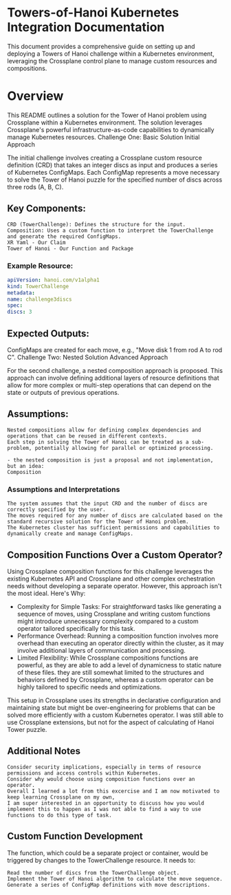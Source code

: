 # Towers-of-Hanoi Kubernetes Integration Documentation

This document provides a comprehensive guide on setting up and deploying a Towers of Hanoi challenge within a Kubernetes environment, leveraging the Crossplane control plane to manage custom resources and compositions.

# Overview

This README outlines a solution for the Tower of Hanoi problem using Crossplane within a Kubernetes environment. The solution leverages Crossplane's powerful infrastructure-as-code capabilities to dynamically manage Kubernetes resources.
Challenge One: Basic Solution
Initial Approach

The initial challenge involves creating a Crossplane custom resource definition (CRD) that takes an integer discs as input and produces a series of Kubernetes ConfigMaps. Each ConfigMap represents a move necessary to solve the Tower of Hanoi puzzle for the specified number of discs across three rods (A, B, C).

## Key Components:

    CRD (TowerChallenge): Defines the structure for the input.
    Composition: Uses a custom function to interpret the TowerChallenge and generate the required ConfigMaps.
    XR Yaml - Our Claim
    Tower of Hanoi - Our Function and Package

### Example Resource:

```yaml
apiVersion: hanoi.com/v1alpha1
kind: TowerChallenge
metadata:
name: challenge3discs
spec:
discs: 3
```

## Expected Outputs:

ConfigMaps are created for each move, e.g., "Move disk 1 from rod A to rod C".
Challenge Two: Nested Solution
Advanced Approach

For the second challenge, a nested composition approach is proposed. This approach can involve defining additional layers of resource definitions that allow for more complex or multi-step operations that can depend on the state or outputs of previous operations.

## Assumptions:

    Nested compositions allow for defining complex dependencies and operations that can be reused in different contexts.
    Each step in solving the Tower of Hanoi can be treated as a sub-problem, potentially allowing for parallel or optimized processing.

    - the nested composition is just a proposal and not implementation, but an idea:
    Composition

### Assumptions and Interpretations

    The system assumes that the input CRD and the number of discs are correctly specified by the user.
    The moves required for any number of discs are calculated based on the standard recursive solution for the Tower of Hanoi problem.
    The Kubernetes cluster has sufficient permissions and capabilities to dynamically create and manage ConfigMaps.

## Composition Functions Over a Custom Operator?

Using Crossplane composition functions for this challenge leverages the existing Kubernetes API and Crossplane and other complex orchestration needs without developing a separate operator. However, this approach isn't the most ideal. Here's Why:

- Complexity for Simple Tasks: For straightforward tasks like generating a sequence of moves, using Crossplane and writing custom functions might introduce unnecessary complexity compared to a custom operator tailored specifically for this task.
- Performance Overhead: Running a composition function involves more overhead than executing an operator directly within the cluster, as it may involve additional layers of communication and processing.
- Limited Flexibility: While Crossplane compositions functions are powerful, as they are able to add a level of dynamicness to static nature of these files. they are still somewhat limited to the structures and behaviors defined by Crossplane, whereas a custom operator can be highly tailored to specific needs and optimizations.

This setup in Crossplane uses its strengths in declarative configuration and maintaining state but might be over-engineering for problems that can be solved more efficiently with a custom Kubernetes operator. I was still able to use Crossplane extensions, but not for the aspect of calculating of Hanoi Tower puzzle.

## Additional Notes

    Consider security implications, especially in terms of resource permissions and access controls within Kubernetes.
    Consider why would choose using composition functions over an operator.
    Overall I learned a lot from this excercise and I am now motivated to keep learning Crossplane on my own,
    I am super interested in an opportunity to discuss how you would implement this to happen as I was not able to find a way to use functions to do this type of task.

## Custom Function Development

The function, which could be a separate project or container, would be triggered by changes to the TowerChallenge resource. It needs to:

    Read the number of discs from the TowerChallenge object.
    Implement the Tower of Hanoi algorithm to calculate the move sequence.
    Generate a series of ConfigMap definitions with move descriptions.
